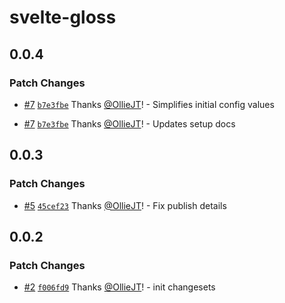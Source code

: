 # svelte-gloss

## 0.0.4

### Patch Changes

- [#7](https://github.com/OllieJT/gloss/pull/7) [`b7e3fbe`](https://github.com/OllieJT/gloss/commit/b7e3fbe6c50152bce7c0bd7eec15e1b213ca38b8) Thanks [@OllieJT](https://github.com/OllieJT)! - Simplifies initial config values

- [#7](https://github.com/OllieJT/gloss/pull/7) [`b7e3fbe`](https://github.com/OllieJT/gloss/commit/b7e3fbe6c50152bce7c0bd7eec15e1b213ca38b8) Thanks [@OllieJT](https://github.com/OllieJT)! - Updates setup docs

## 0.0.3

### Patch Changes

- [#5](https://github.com/OllieJT/gloss/pull/5) [`45cef23`](https://github.com/OllieJT/gloss/commit/45cef23050c273bde110559566117f5a8ed0afac) Thanks [@OllieJT](https://github.com/OllieJT)! - Fix publish details

## 0.0.2

### Patch Changes

- [#2](https://github.com/OllieJT/gloss/pull/2) [`f006fd9`](https://github.com/OllieJT/gloss/commit/f006fd918ce573309ad768ccc8274347d8e8f1c6) Thanks [@OllieJT](https://github.com/OllieJT)! - init changesets
